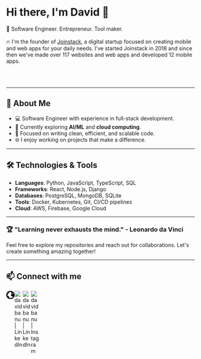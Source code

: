 # Hi there, I'm David 👋 


🚀 Software Engineer. Entrepreneur. Tool maker. 
</br>
</br>
🔥 I'm the founder of [Joinstack], a digital startup focused on creating mobile and web apps for your daily needs. I've started Joinstack in 2018
   and since then we've made over 117 websites and web apps and developed 12 mobile apps. 
   
</br>
</br>

---

## 🚀 About Me

- 💻 Software Engineer with experience in full-stack development.
- 🌱 Currently exploring **AI/ML** and **cloud computing**.
- 🎯 Focused on writing clean, efficient, and scalable code.
- 🌐 I enjoy working on projects that make a difference.

---

## 🛠️ Technologies & Tools

- **Languages**: Python, JavaScript, TypeScript, SQL
- **Frameworks**: React, Node.js, Django
- **Databases**: PostgreSQL, MongoDB, SQLite
- **Tools**: Docker, Kubernetes, Git, CI/CD pipelines
- **Cloud**: AWS, Firebase, Google Cloud

---
### 🏆 "Learning never exhausts the mind." - Leonardo da Vinci

Feel free to explore my repositories and reach out for collaborations. Let's create something amazing together!

---

## 📫 Connect with me

[<img align="left" alt="davidbanu.com" width="22px" src="https://raw.githubusercontent.com/iconic/open-iconic/master/svg/globe.svg" />][website]
[<img align="left" alt="davidbanu | LinkedIn" width="22px" src="https://cdn.jsdelivr.net/npm/simple-icons@v3/icons/medium.svg" />][medium]
[<img align="left" alt="davidbanu | LinkedIn" width="22px" src="https://cdn.jsdelivr.net/npm/simple-icons@v3/icons/linkedin.svg" />][linkedin]
[<img align="left" alt="davidbanu | Instagram" width="22px" src="https://cdn.jsdelivr.net/npm/simple-icons@v3/icons/instagram.svg" />][instagram]

<br/>

[Joinstack]: https://joinstack.tech
[UiRoute]: https://uiroute.com
[website]: https://davidbanu.com
[medium]: https://medium.com/@davidbanu
[instagram]: https://instagram.com/davidbanu_
[linkedin]: https://linkedin.com/in/davidbanu
